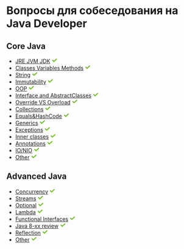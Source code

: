 # Вопросы для собеседования на Java Developer

## Core Java
+ [JRE JVM JDK](#JRE-JVM-JDK) ![icon][done]
+ [Classes Variables Methods](#Classes-Variables-Methods) ![icon][done]
+ [String](#String) ![icon][done]
+ [Immutability](#Immutability) ![icon][done]
+ [OOP](#OOP) ![icon][done]
+ [Interface and AbstractClasses](#Interface-and-AbstractClasses) ![icon][done]
+ [Override VS Overload](#Override-VS-Overload) ![icon][done]
+ [Collections](#Collections) ![icon][done]
+ [Equals&HashCode](#Equals&HashCode) ![icon][done]
+ [Generics](#Generics) ![icon][done]
+ [Exceptions](#Exceptions) ![icon][done]
+ [Inner classes](#Inner-classes) ![icon][done]
+ [Annotations](#Annotations) ![icon][done]
+ [IO/NIO](#IO/NIO) ![icon][done]
+ [Other](#Other) ![icon][done]

## Advanced Java
+ [Concurrency](#Concurrency) ![icon][done]
+ [Streams](#Streams) ![icon][done]
+ [Optional](#Optional) ![icon][done]
+ [Lambda](#Lambda) ![icon][done]
+ [Functional Interfaces](#Functional-Interfaces) ![icon][done]
+ [Java 8-xx review](#Java-8-xx-review) ![icon][done]
+ [Reflection](#Reflection) ![icon][done]
+ [Other](#Other) ![icon][done]

[done]:done.png

